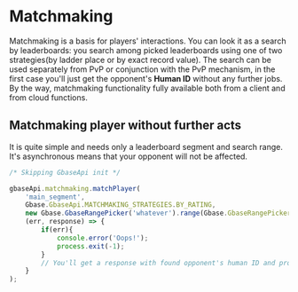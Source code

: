 # Matchmaking

Matchmaking is a basis for players' interactions. You can look it as a search by leaderboards: you search among picked leaderboards using one of two strategies(by ladder place or by exact record value). The search can be used separately from PvP or conjunction with the PvP mechanism, in the first case you'll just get the opponent's **Human ID** without any further jobs. By the way, matchmaking functionality fully available both from a client and from cloud functions.

## Matchmaking player without further acts

It is quite simple and needs only a leaderboard segment and search range. It's asynchronous means that your opponent will not be affected.
```javascript
/* Skipping GbaseApi init */

gbaseApi.matchmaking.matchPlayer(
	'main_segment', 
	Gbase.GbaseApi.MATCHMAKING_STRATEGIES.BY_RATING, 
	new Gbase.GbaseRangePicker('whatever').range(Gbase.GbaseRangePicker.NEGATIVE_INFINITY, Gbase.GbaseRangePicker.POSITIVE_INFINITY),
	(err, response) => {
		if(err){
			console.error('Oops!');
			process.exit(-1);
		}
		// You'll get a response with found opponent's human ID and profile version: response.details.originalResponse={ humanId: ..., ver: ... }
	}
);
```